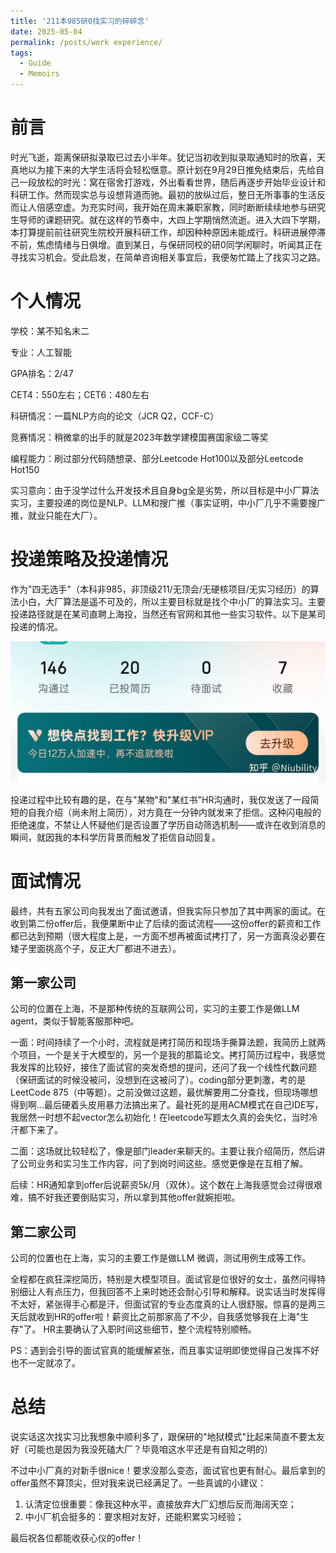```yaml
---
title: '211本985研0找实习的碎碎念'
date: 2025-05-04
permalink: /posts/work experience/
tags:
  - Guide
  - Memoirs
---
```

# 前言
时光飞逝，距离保研拟录取已过去小半年。犹记当初收到拟录取通知时的欣喜，天真地以为接下来的大学生活将会轻松惬意。原计划在9月29日推免结束后，先给自己一段放松的时光：窝在宿舍打游戏，外出看看世界，随后再逐步开始毕业设计和科研工作。然而现实总与设想背道而驰。最初的放纵过后，整日无所事事的生活反而让人倍感空虚。为充实时间，我开始在周末兼职家教，同时断断续续地参与研究生导师的课题研究。就在这样的节奏中，大四上学期悄然流逝。进入大四下学期，本打算提前前往研究生院校开展科研工作，却因种种原因未能成行。科研进展停滞不前，焦虑情绪与日俱增。直到某日，与保研同校的研0同学闲聊时，听闻其正在寻找实习机会。受此启发，在简单咨询相关事宜后，我便匆忙踏上了找实习之路。

# 个人情况

学校：某不知名末二

专业：人工智能

GPA排名：2/47

CET4：550左右；CET6：480左右

科研情况：一篇NLP方向的论文（JCR Q2，CCF-C）

竞赛情况：稍微拿的出手的就是2023年数学建模国赛国家级二等奖

编程能力：刷过部分代码随想录、部分Leetcode Hot100以及部分Leetcode Hot150

实习意向：由于没学过什么开发技术且自身bg全是劣势，所以目标是中小厂算法实习，主要投递的岗位是NLP、LLM和搜广推（事实证明，中小厂几乎不需要搜广推，就业只能在大厂）。

# 投递策略及投递情况
作为"四无选手"（本科非985，非顶级211/无顶会/无硬核项目/无实习经历）的算法小白，大厂算法是遥不可及的，所以主要目标就是找个中小厂的算法实习。主要投递路径就是在某司直聘上海投，当然还有官网和其他一些实习软件。以下是某司投递的情况。

![某司直聘](image.png)

投递过程中比较有趣的是，在与"某物"和"某红书"HR沟通时，我仅发送了一段简短的自我介绍（尚未附上简历），对方竟在一分钟内就发来了拒信。这种闪电般的拒绝速度，不禁让人怀疑他们是否设置了学历自动筛选机制——或许在收到消息的瞬间，就因我的本科学历背景而触发了拒信自动回复。

# 面试情况

最终，共有五家公司向我发出了面试邀请，但我实际只参加了其中两家的面试。在收到第二份offer后，我便果断中止了后续的面试流程——这份offer的薪资和工作都已达到预期（很大程度上是，一方面不想再被面试拷打了，另一方面真没必要在矮子里面挑高个子，反正大厂都进不进去）。

## 第一家公司

公司的位置在上海，不是那种传统的互联网公司，实习的主要工作是做LLM agent，类似于智能客服那种吧。

一面：时间持续了一个小时，流程就是拷打简历和现场手撕算法题，我简历上就两个项目，一个是关于大模型的，另一个是我的那篇论文。拷打简历过程中，我感觉我发挥的比较好，接住了面试官的突发奇想的提问，还问了我一个线性代数问题（保研面试的时候没被问，没想到在这被问了）。coding部分更刺激，考的是LeetCode 875（中等题）。之前没做过这题，最优解要用二分查找，但现场哪想得到啊...最后硬着头皮用暴力法搞出来了。最社死的是用ACM模式在自己IDE写，我居然一时想不起vector怎么初始化！在leetcode写题太久真的会失忆，当时冷汗都下来了。

二面：这场就比较轻松了，像是部门leader来聊天的。主要让我介绍简历，然后讲了公司业务和实习生工作内容，问了到岗时间这些。感觉更像是在互相了解。

后续：HR通知拿到offer后说薪资5k/月（双休）。这个数在上海我感觉会过得很艰难，搞不好我还要倒贴实习，所以拿到其他offer就婉拒啦。

## 第二家公司

公司的位置也在上海，实习的主要工作是做LLM 微调，测试用例生成等工作。

全程都在疯狂深挖简历，特别是大模型项目。面试官是位很好的女士，虽然问得特别细让人有点压力，但我回答不上来时她还会耐心引导和解释。说实话当时发挥得不太好，紧张得手心都是汗，但面试官的专业态度真的让人很舒服。惊喜的是两三天后就收到HR的offer啦！薪资比之前那家高了不少，自我感觉够我在上海"生存"了。 HR主要确认了入职时间这些细节，整个流程特别顺畅。

PS：遇到会引导的面试官真的能缓解紧张，而且事实证明即使觉得自己发挥不好也不一定就凉了。

# 总结
说实话这次找实习比我想象中顺利多了，跟保研的"地狱模式"比起来简直不要太友好（可能也是因为我没死磕大厂？毕竟咱这水平还是有自知之明的）

不过中小厂真的对新手很nice！要求没那么变态，面试官也更有耐心。最后拿到的offer虽然不算顶尖，但对我来说已经满足了。一些真诚的小建议：
1. 认清定位很重要：像我这种水平，直接放弃大厂幻想后反而海阔天空；
2. 中小厂机会挺多的：要求相对友好，还能积累实习经验；

最后祝各位都能收获心仪的offer！